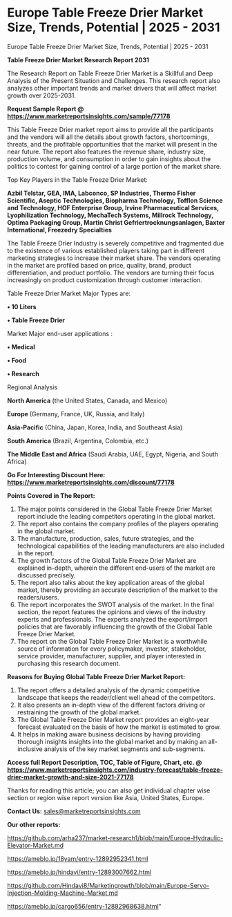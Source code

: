 # Europe Table Freeze Drier Market Size, Trends, Potential | 2025 - 2031
 Europe Table Freeze Drier Market Size, Trends, Potential | 2025 - 2031

<strong>Table Freeze Drier Market Research Report 2031</strong>

The Research Report on Table Freeze Drier Market is a Skillful and Deep Analysis of the Present Situation and Challenges. This research report also analyzes other important trends and market drivers that will affect market growth over 2025-2031.

<strong>Request Sample Report @ <a href=https://www.marketreportsinsights.com/sample/77178>https://www.marketreportsinsights.com/sample/77178</a></strong>

This Table Freeze Drier market report aims to provide all the participants and the vendors will all the details about growth factors, shortcomings, threats, and the profitable opportunities that the market will present in the near future. The report also features the revenue share, industry size, production volume, and consumption in order to gain insights about the politics to contest for gaining control of a large portion of the market share.

Top Key Players in the Table Freeze Drier Market:

<strong>Azbil Telstar, GEA, IMA, Labconco, SP Industries, Thermo Fisher Scientific, Aseptic Technologies, Biopharma Technology, Tofflon Science and Technology, HOF Enterprise Group, Irvine Pharmaceutical Services, Lyophilization Technology, MechaTech Systems, Millrock Technology, Optima Packaging Group, Martin Christ Gefriertrocknungsanlagen, Baxter International, Freezedry Specialties</strong>

The Table Freeze Drier Industry is severely competitive and fragmented due to the existence of various established players taking part in different marketing strategies to increase their market share. The vendors operating in the market are profiled based on price, quality, brand, product differentiation, and product portfolio. The vendors are turning their focus increasingly on product customization through customer interaction.

Table Freeze Drier Market Major Types are:

<strong>• 10 Liters

• Table Freeze Drier</strong>

Market Major end-user applications :

<strong>• Medical

• Food

• Research</strong>

Regional Analysis

</u><strong><b>North America</b></strong> (the United States, Canada, and Mexico)

<strong><b>Europe </b></strong>(Germany, France, UK, Russia, and Italy)

<strong><b>Asia-Pacific</b></strong> (China, Japan, Korea, India, and Southeast Asia)

<strong><b>South America</b></strong> (Brazil, Argentina, Colombia, etc.)

<strong><b>The Middle East and Africa</b></strong> (Saudi Arabia, UAE, Egypt, Nigeria, and South Africa)

<strong>Go For Interesting Discount Here: <a href=https://www.marketreportsinsights.com/discount/77178>https://www.marketreportsinsights.com/discount/77178</a></strong>

<strong>Points Covered in The Report:</strong>
<ol>
  <li>The major points considered in the Global Table Freeze Drier Market report include the leading competitors operating in the global market.</li>
  <li>The report also contains the company profiles of the players operating in the global market.</li>
  <li>The manufacture, production, sales, future strategies, and the technological capabilities of the leading manufacturers are also included in the report.</li>
  <li>The growth factors of the Global Table Freeze Drier Market are explained in-depth, wherein the different end-users of the market are discussed precisely.</li>
  <li>The report also talks about the key application areas of the global market, thereby providing an accurate description of the market to the readers/users.</li>
  <li>The report incorporates the SWOT analysis of the market. In the final section, the report features the opinions and views of the industry experts and professionals. The experts analyzed the export/import policies that are favorably influencing the growth of the Global Table Freeze Drier Market.</li>
  <li>The report on the Global Table Freeze Drier Market is a worthwhile source of information for every policymaker, investor, stakeholder, service provider, manufacturer, supplier, and player interested in purchasing this research document.</li>
</ol>
<strong>Reasons for Buying Global Table Freeze Drier Market Report:</strong>

<ol>
  <li>The report offers a detailed analysis of the dynamic competitive landscape that keeps the reader/client well ahead of the competitors.</li>
  <li>It also presents an in-depth view of the different factors driving or restraining the growth of the global market.</li>
  <li>The Global Table Freeze Drier Market report provides an eight-year forecast evaluated on the basis of how the market is estimated to grow.</li>
  <li>It helps in making aware business decisions by having providing thorough insights insights into the global market and by making an all-inclusive analysis of the key market segments and sub-segments.</li>
</ol>
<strong>Access full Report Description, TOC, Table of Figure, Chart, etc. @ <a href=https://www.marketreportsinsights.com/industry-forecast/table-freeze-drier-market-growth-and-size-2021-77178>https://www.marketreportsinsights.com/industry-forecast/table-freeze-drier-market-growth-and-size-2021-77178</a></strong>


Thanks for reading this article; you can also get individual chapter wise section or region wise report version like Asia, United States, Europe.

<strong>Contact Us:</strong>
sales@marketreportsinsights.com

<strong>Our other reports:</strong>

<a href=https://github.com/arha237/market-research1/blob/main/Europe-Hydraulic-Elevator-Market.md>https://github.com/arha237/market-research1/blob/main/Europe-Hydraulic-Elevator-Market.md</a>

<a href=https://ameblo.jp/18yam/entry-12892952341.html>https://ameblo.jp/18yam/entry-12892952341.html</a>

<a href=https://ameblo.jp/hindavi/entry-12893007662.html>https://ameblo.jp/hindavi/entry-12893007662.html</a>

<a href=https://github.com/Hindavi8/Marketingrowth/blob/main/Europe-Servo-Injection-Molding-Machine-Market.md>https://github.com/Hindavi8/Marketingrowth/blob/main/Europe-Servo-Injection-Molding-Machine-Market.md</a>

<a href=https://ameblo.jp/cargo656/entry-12892968638.html>https://ameblo.jp/cargo656/entry-12892968638.html</a>"
